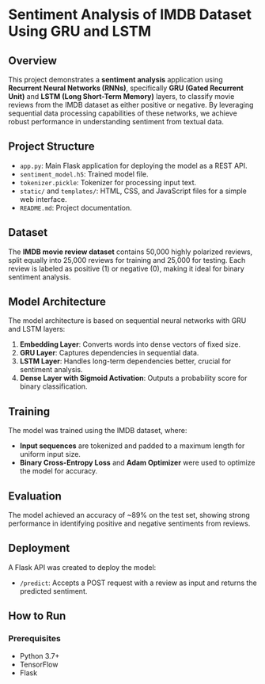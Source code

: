 # Sentiment Analysis of IMDB Dataset Using GRU and LSTM

## Overview
This project demonstrates a **sentiment analysis** application using **Recurrent Neural Networks (RNNs)**, specifically **GRU (Gated Recurrent Unit)** and **LSTM (Long Short-Term Memory)** layers, to classify movie reviews from the IMDB dataset as either positive or negative. By leveraging sequential data processing capabilities of these networks, we achieve robust performance in understanding sentiment from textual data.

## Project Structure
- `app.py`: Main Flask application for deploying the model as a REST API.
- `sentiment_model.h5`: Trained model file.
- `tokenizer.pickle`: Tokenizer for processing input text.
- `static/` and `templates/`: HTML, CSS, and JavaScript files for a simple web interface.
- `README.md`: Project documentation.

## Dataset
The **IMDB movie review dataset** contains 50,000 highly polarized reviews, split equally into 25,000 reviews for training and 25,000 for testing. Each review is labeled as positive (1) or negative (0), making it ideal for binary sentiment analysis.

## Model Architecture
The model architecture is based on sequential neural networks with GRU and LSTM layers:
1. **Embedding Layer**: Converts words into dense vectors of fixed size.
2. **GRU Layer**: Captures dependencies in sequential data.
3. **LSTM Layer**: Handles long-term dependencies better, crucial for sentiment analysis.
4. **Dense Layer with Sigmoid Activation**: Outputs a probability score for binary classification.

## Training
The model was trained using the IMDB dataset, where:
- **Input sequences** are tokenized and padded to a maximum length for uniform input size.
- **Binary Cross-Entropy Loss** and **Adam Optimizer** were used to optimize the model for accuracy.

## Evaluation
The model achieved an accuracy of ~89% on the test set, showing strong performance in identifying positive and negative sentiments from reviews.

## Deployment
A Flask API was created to deploy the model:
- `/predict`: Accepts a POST request with a review as input and returns the predicted sentiment.

## How to Run

### Prerequisites
- Python 3.7+
- TensorFlow
- Flask

